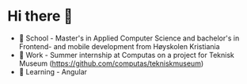 # Hi there 👋 
- 🏫 School - Master's in Applied Computer Science and bachelor's in Frontend- and mobile development from Høyskolen Kristiania
- 🔭 Work - Summer internship at Computas on a project for Teknisk Museum (https://github.com/computas/tekniskmuseum)
- 🌱 Learning - Angular

<!--
**OleMartinLarsen/OleMartinLarsen** is a ✨ _special_ ✨ repository because its `README.md` (this file) appears on your GitHub profile.

Here are some ideas to get you started:

- 🔭 I’m currently working on ...
- 🌱 I’m currently learning ...
- 👯 I’m looking to collaborate on ...
- 🤔 I’m looking for help with ...
- 💬 Ask me about ...
- 📫 How to reach me: ...
- 😄 Pronouns: ...
- ⚡ Fun fact: ...
-->
